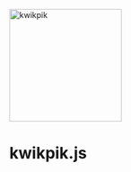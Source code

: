 [<img src="https://drive.google.com/uc?id=1RKi_LSKqBJfFQWKt_A8TC8BSono2dLhx&export=view" width="200" height="200" alt="kwikpik" />](https://kwikpik.io)


kwikpik.js
===============================================================